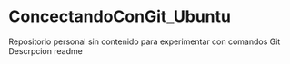 # ConcectandoConGit_Ubuntu
Repositorio personal sin contenido para experimentar con comandos Git
Descrpcion readme
